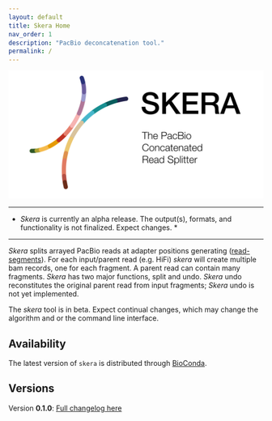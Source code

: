 ```yaml
---
layout: default
title: Skera Home
nav_order: 1
description: "PacBio deconcatenation tool."
permalink: /
---
```



<p align="center">
  <img src="img/skera-card.png" alt="skera logo" width="600px"/>
</p>

***

* _Skera_ is currently an alpha release. The output(s), formats, and functionality is not finalized. Expect changes. *

***

_Skera_ splits arrayed PacBio reads at adapter positions generating
([read-segments](/read-segments)). For each input/parent read (e.g. HiFi)
_skera_ will create multiple bam records, one for each fragment. A parent read
can contain many fragments. _Skera_ has two major functions, split and undo.
_Skera_ undo reconstitutes the original parent read from input fragments;
_Skera_ undo is not yet implemented.

The _skera_ tool is in beta. Expect continual changes, which may change the
algorithm and or the command line interface.

## Availability
The latest version of `skera` is distributed through
[BioConda](https://github.com/PacificBiosciences/pbbioconda).

## Versions
Version **0.1.0**: [Full changelog here](/change-log)
